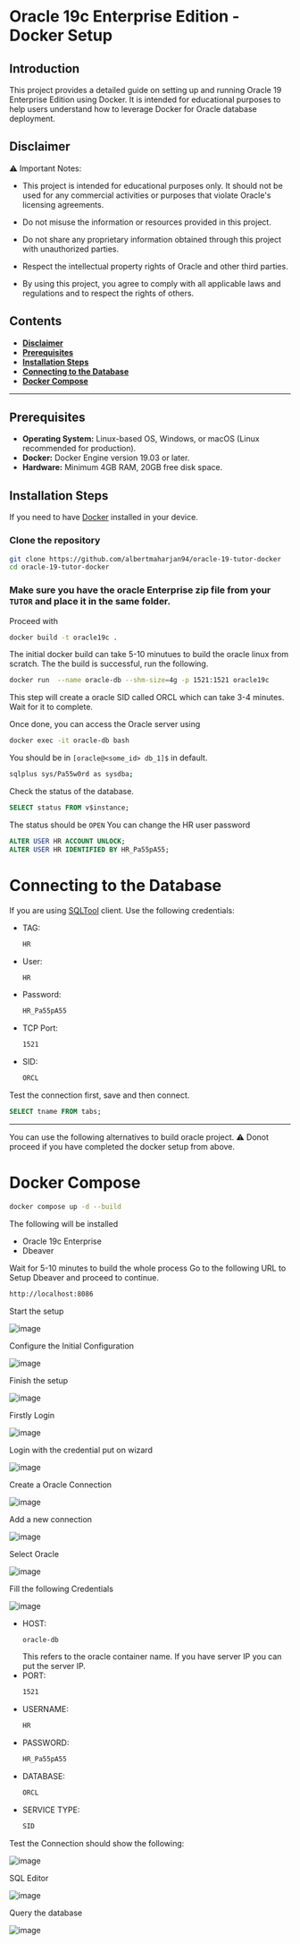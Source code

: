# Oracle 19c Enterprise Edition - Docker Setup

## Introduction
This project provides a detailed guide on setting up and running Oracle 19 Enterprise Edition using Docker. It is intended for educational purposes to help users understand how to leverage Docker for Oracle database deployment.


## Disclaimer
⚠️ Important Notes:

- This project is intended for educational purposes only. It should not be used for any commercial activities or purposes that violate Oracle's licensing agreements.

- Do not misuse the information or resources provided in this project.

- Do not share any proprietary information obtained through this project with unauthorized parties.

- Respect the intellectual property rights of Oracle and other third parties.

- By using this project, you agree to comply with all applicable laws and regulations and to respect the rights of others.


## Contents
- [**Disclaimer**](#disclaimer)
- [**Prerequisites**](#prerequisites)
- [**Installation Steps**](#installation-steps)
- [**Connecting to the Database**](#connecting-to-the-database)
- [**Docker Compose**](#docker-compose)

---
## Prerequisites
- **Operating System:** Linux-based OS, Windows, or macOS (Linux recommended for production).
- **Docker:** Docker Engine version 19.03 or later.
- **Hardware:** Minimum 4GB RAM, 20GB free disk space.

## Installation Steps
If you need to have [Docker](https://www.docker.com/products/docker-desktop/) installed in your device.

### Clone the repository
```bash
git clone https://github.com/albertmaharjan94/oracle-19-tutor-docker
cd oracle-19-tutor-docker
```
### Make sure you have the oracle Enterprise zip file from your `TUTOR` and place it in the same folder.
Proceed with
```bash
docker build -t oracle19c .
```

The initial docker build can take 5-10 minutues to build the oracle linux from scratch.
The the build is successful, run the following.
```bash
docker run  --name oracle-db --shm-size=4g -p 1521:1521 oracle19c 
```
This step will create a oracle SID called ORCL which can take 3-4 minutes. Wait for it to complete.

Once done, you can access the Oracle server using
```bash
docker exec -it oracle-db bash
```

You should be in `[oracle@<some_id> db_1]$` in default.

```bash
sqlplus sys/Pa55w0rd as sysdba;
```
Check the status of the database.
```sql
SELECT status FROM v$instance;
```
The status should be `OPEN`
You can change the HR user password

```sql
ALTER USER HR ACCOUNT UNLOCK;
ALTER USER HR IDENTIFIED BY HR_Pa55pA55;
```

# Connecting to the Database
If you are using [SQLTool](https://s3-np1.datahub.com.np/workshop/SQLTools_18b42.zip) client. Use the following credentials:

- TAG:
    ```bash
    HR
    ```

- User:
    ```bash
    HR
    ```
- Password:
    ```bash
    HR_Pa55pA55
    ```
- TCP Port:
    ```bash
    1521
    ```

- SID:
    ```bash
    ORCL
    ```

Test the connection first, save and then connect.
```sql
SELECT tname FROM tabs;
```
--- 

You can use the following alternatives to build oracle project.
⚠️ Donot proceed if you have completed the docker setup from above.

# Docker Compose
```bash
docker compose up -d --build
```

The following will be installed
- Oracle 19c Enterprise
- Dbeaver

Wait for 5-10 minutes to build the whole process 
Go to the following URL to Setup Dbeaver and proceed to continue.
```bash
http://localhost:8086
```
Start the setup

![image](https://github.com/user-attachments/assets/59f910e6-4f41-4f3b-b4c3-c868cedc6072)


Configure the Initial Configuration

![image](https://github.com/user-attachments/assets/fdd965fc-7220-48f5-a55f-2c9d03425ee6)


Finish the setup

![image](https://github.com/user-attachments/assets/9c4eb21d-e5c7-4848-a754-5428583eb352)


Firstly Login

![image](https://github.com/user-attachments/assets/62b2ba18-2ec0-44f5-95ff-b0f91fd45975)


Login with the credential put on wizard

![image](https://github.com/user-attachments/assets/5728e70c-7c86-4386-9cc4-7611102a7038)


Create a Oracle Connection

![image](https://github.com/user-attachments/assets/bf1e8e9b-1719-4d37-91a9-8f2eb6fec399)


Add a new connection

![image](https://github.com/user-attachments/assets/0eb97a00-35a0-4674-961f-1efc50c94e4d)


Select Oracle

![image](https://github.com/user-attachments/assets/27d131a8-812a-4881-a4eb-4f618e747cf0)


Fill the following Credentials

![image](https://github.com/user-attachments/assets/ab31d173-5d2c-4d52-9962-da1f05e99dd9)


- HOST:
    ```bash
    oracle-db
    ```
    This refers to the oracle container name. If you have server IP you can put the server IP.
- PORT:
    ```bash
    1521
    ```
- USERNAME:
    ```bash
    HR
    ```
- PASSWORD:
    ```bash
    HR_Pa55pA55
    ```
- DATABASE:
    ```bash
    ORCL
    ```
- SERVICE TYPE:
    ```bash
    SID
    ```

Test the Connection should show the following:

![image](https://github.com/user-attachments/assets/70821a69-ac0e-452c-a9fa-fefa3f4f9141)


SQL Editor

![image](https://github.com/user-attachments/assets/b8d31fbc-637d-48d6-b526-343310091efc)


Query the database

![image](https://github.com/user-attachments/assets/74b748f5-d73f-47a6-bf22-3e4744f6b2b2)
